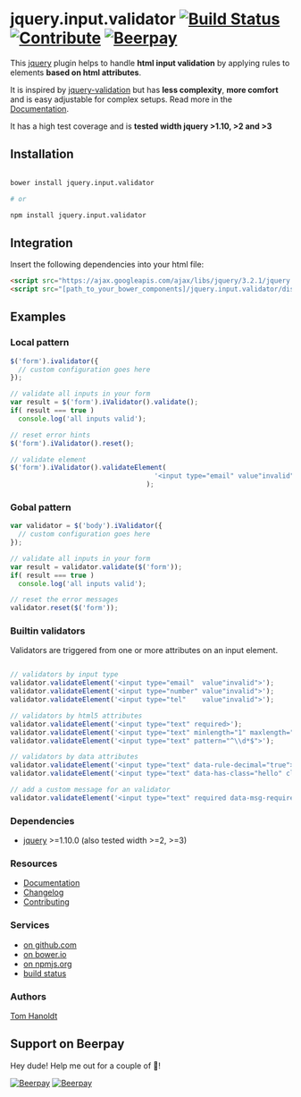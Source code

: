 # jquery.input.validator [![Build Status](https://travis-ci.org/creative-workflow/jquery.input.validator.svg?branch=master)](https://travis-ci.org/creative-workflow/jquery.input.validator) [![Contribute](https://img.shields.io/badge/Contribution-Open-brightgreen.svg)](CONTRIBUTING.md) [![Beerpay](https://beerpay.io/creative-workflow/jquery.input.validator/badge.svg?style=flat)](https://beerpay.io/creative-workflow/jquery.input.validator)

This [jquery](https://jquery.com) plugin helps to handle **html input validation** by applying rules to elements **based on html attributes**.

It is inspired by [jquery-validation](https://jqueryvalidation.org/) but has **less complexity**, **more comfort** and is easy adjustable for complex setups. Read more in the [Documentation](docs/DOCUMENTATION.md).

It has a high test coverage and is **tested width jquery >1.10, >2 and >3**

## Installation
```bash

bower install jquery.input.validator

# or

npm install jquery.input.validator

```    
## Integration
Insert the following dependencies into your html file:
```html
<script src="https://ajax.googleapis.com/ajax/libs/jquery/3.2.1/jquery.min.js"></script>
<script src="[path_to_your_bower_components]/jquery.input.validator/dist/jquery.input.validator.min.js">
```

## Examples
### Local pattern
```js
$('form').ivalidator({
  // custom configuration goes here
});

// validate all inputs in your form
var result = $('form').iValidator().validate();
if( result === true )
  console.log('all inputs valid');

// reset error hints
$('form').iValidator().reset();

// validate element
$('form').iValidator().validateElement(
                                    '<input type="email" value"invalid">'
                                  );
```

### Gobal pattern
```js
var validator = $('body').iValidator({
  // custom configuration goes here
});

// validate all inputs in your form
var result = validator.validate($('form'));
if( result === true )
  console.log('all inputs valid');

// reset the error messages
validator.reset($('form'));
```

### Builtin validators
Validators are triggered from one or more attributes on an input element.
```js

// validators by input type
validator.validateElement('<input type="email"  value"invalid">');
validator.validateElement('<input type="number" value"invalid">');
validator.validateElement('<input type="tel"    value"invalid">');

// validators by html5 attributes
validator.validateElement('<input type="text" required>');
validator.validateElement('<input type="text" minlength="1" maxlength="3">');
validator.validateElement('<input type="text" pattern="^\\d*$">');

// validators by data attributes
validator.validateElement('<input type="text" data-rule-decimal="true">');
validator.validateElement('<input type="text" data-has-class="hello" class="hello">');

// add a custom message for an validator
validator.validateElement('<input type="text" required data-msg-required="required!">');
```

### Dependencies
  * [jquery](https://jquery.com) >=1.10.0 (also tested width >=2, >=3)

### Resources
  * [Documentation](docs/DOCUMENTATION.md)
  * [Changelog](docs/CHANGELOG.md)
  * [Contributing](docs/CONTRIBUTING.md)

### Services
  * [on github.com](https://github.com/creative-workflow/jquery.input.validator)
  * [on bower.io](http://bower.io/search/?q=jquery.input.validator)
  * [on npmjs.org](https://www.npmjs.com/package/jquery.input.validator)
  * [build status](https://travis-ci.org/creative-workflow/jquery.input.validator)

### Authors
  [Tom Hanoldt](https://www.tomhanoldt.info)

## Support on Beerpay
Hey dude! Help me out for a couple of :beers:!

[![Beerpay](https://beerpay.io/creative-workflow/jquery.input.validator/badge.svg?style=beer)](https://beerpay.io/creative-workflow/jquery.input.validator)  [![Beerpay](https://beerpay.io/creative-workflow/jquery.input.validator/make-wish.svg?style=flat)](https://beerpay.io/creative-workflow/jquery.input.validator?focus=wish)
